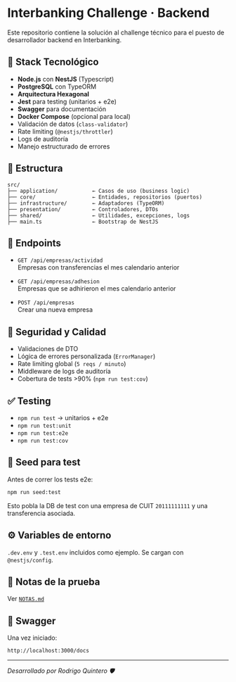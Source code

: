 # Interbanking Challenge · Backend

Este repositorio contiene la solución al challenge técnico para el puesto de desarrollador backend en Interbanking.

## 🧠 Stack Tecnológico

- **Node.js** con **NestJS** (Typescript)
- **PostgreSQL** con TypeORM
- **Arquitectura Hexagonal**
- **Jest** para testing (unitarios + e2e)
- **Swagger** para documentación
- **Docker Compose** (opcional para local)
- Validación de datos (`class-validator`)
- Rate limiting (`@nestjs/throttler`)
- Logs de auditoría
- Manejo estructurado de errores

## 📁 Estructura

```
src/
├── application/           ← Casos de uso (business logic)
├── core/                  ← Entidades, repositorios (puertos)
├── infrastructure/        ← Adaptadores (TypeORM)
├── presentation/          ← Controladores, DTOs
├── shared/                ← Utilidades, excepciones, logs
├── main.ts                ← Bootstrap de NestJS
```

## 📌 Endpoints

- `GET /api/empresas/actividad`  
  Empresas con transferencias el mes calendario anterior

- `GET /api/empresas/adhesion`  
  Empresas que se adhirieron el mes calendario anterior

- `POST /api/empresas`  
  Crear una nueva empresa

## 🔐 Seguridad y Calidad

- Validaciones de DTO
- Lógica de errores personalizada (`ErrorManager`)
- Rate limiting global (`5 reqs / minuto`)
- Middleware de logs de auditoría
- Cobertura de tests >90% (`npm run test:cov`)

## ✅ Testing

- `npm run test` → unitarios + e2e
- `npm run test:unit`
- `npm run test:e2e`
- `npm run test:cov`

## 🧪 Seed para test

Antes de correr los tests e2e:

```bash
npm run seed:test
```

Esto pobla la DB de test con una empresa de CUIT `20111111111` y una transferencia asociada.

## ⚙️ Variables de entorno

`.dev.env` y `.test.env` incluidos como ejemplo. Se cargan con `@nestjs/config`.

## 📝 Notas de la prueba

Ver [`NOTAS.md`](./NOTAS.md)

## 🚀 Swagger

Una vez iniciado:

```
http://localhost:3000/docs
```

---

_Desarrollado por Rodrigo Quintero 🛡️_
